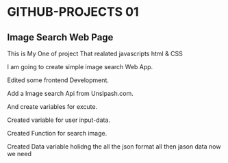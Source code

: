 # GITHUB-PROJECTS 01
## Image Search Web Page

This is My One of project That realated javascripts html & CSS

I am going to create simple image search Web App.

Edited some frontend Development.

Add a Image search Api from Unslpash.com.

And create variables for excute.

Created variable for user input-data.

Created  Function for search image.

Created Data variable holidng the all the json format all then jason data now we need
